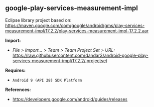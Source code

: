## google-play-services-measurement-impl

Eclipse library project based on:<br/>
https://maven.google.com/com/google/android/gms/play-services-measurement-impl/17.2.2/play-services-measurement-impl-17.2.2.aar

**Import:**
- _File > Import... > Team > Team Project Set > URL:_<br/>
  https://raw.githubusercontent.com/dandar3/android-google-play-services-measurement-impl/17.2.2/.projectset

**Requires:**
- `Android 9 (API 28) SDK Platform`

**References:**
- https://developers.google.com/android/guides/releases